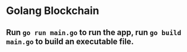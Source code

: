 # Golang Blockchain

## Run `go run main.go` to run the app, run `go build main.go` to build an executable file.
